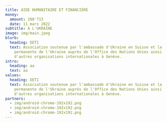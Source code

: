 ```yaml
---
title: AIDE HUMANITAIRE ET FINANCIÈRE
money:
  amount: 288'713
  date: 11 mars 2022
subtitle: À L'UKRAINE
image: img/main.jpeg
blurb:
  heading: DETI
  text: Association soutenue par l'ambassade d'Ukraine en Suisse et la mission
    permanente de l'Ukraine auprès de l'Office des Nations Unies ainsi que
    d'autres organisations internationales à Genève.
intro:
  heading: aa
  text: aa
values:
  heading: DETI
  text: Association soutenue par l'ambassade d'Ukraine en Suisse et la mission
    permanente de l'Ukraine auprès de l'Office des Nations Unies ainsi que
    d'autres organisations internationales à Genève.
partners:
  - img/android-chrome-192x192.png
  - img/android-chrome-192x192.png
  - img/android-chrome-192x192.png
---
```


